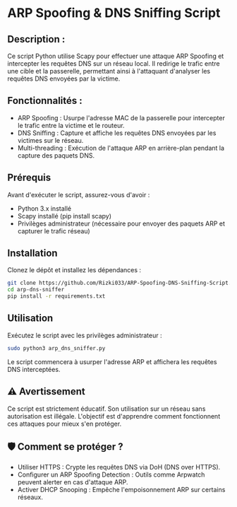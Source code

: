 # ARP Spoofing & DNS Sniffing Script
## Description :
Ce script Python utilise Scapy pour effectuer une attaque ARP Spoofing et intercepter les requêtes DNS sur un réseau local. Il redirige le trafic entre une cible et la passerelle, permettant ainsi à l'attaquant d'analyser les requêtes DNS envoyées par la victime.

## Fonctionnalités :
-  ARP Spoofing : Usurpe l'adresse MAC de la passerelle pour intercepter le trafic entre la victime et le routeur.
-   DNS Sniffing : Capture et affiche les requêtes DNS envoyées par les victimes sur le réseau.
-   Multi-threading : Exécution de l'attaque ARP en arrière-plan pendant la capture des paquets DNS.
##  Prérequis 
Avant d'exécuter le script, assurez-vous d'avoir :
- Python 3.x installé
- Scapy installé (pip install scapy)
- Privilèges administrateur (nécessaire pour envoyer des paquets ARP et capturer le trafic réseau)
## Installation 
Clonez le dépôt et installez les dépendances :
```bash
git clone https://github.com/Rizki033/ARP-Spoofing-DNS-Sniffing-Script.git
cd arp-dns-sniffer
pip install -r requirements.txt
```
## Utilisation
Exécutez le script avec les privilèges administrateur :
```bash
sudo python3 arp_dns_sniffer.py
```
Le script commencera à usurper l'adresse ARP et affichera les requêtes DNS interceptées.

## ⚠️  Avertissement
Ce script est strictement éducatif. Son utilisation sur un réseau sans autorisation est illégale. L'objectif est d'apprendre comment fonctionnent ces attaques pour mieux s'en protéger.

## 🛡 Comment se protéger ?
- Utiliser HTTPS : Crypte les requêtes DNS via DoH (DNS over HTTPS).
- Configurer un ARP Spoofing Detection : Outils comme Arpwatch peuvent alerter en cas d'attaque ARP.
- Activer DHCP Snooping : Empêche l'empoisonnement ARP sur certains réseaux.


